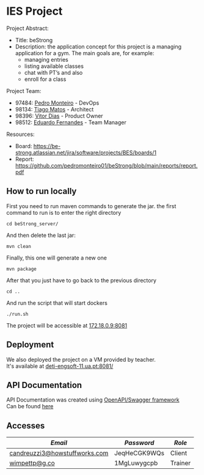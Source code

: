 # IES Project

Project Abstract:
- Title: beStrong
- Description: the application concept for this project is a managing application for a gym. The main goals are, for example:
    - managing entries
    - listing available classes
    - chat with PT’s and also
    - enroll for a class

Project Team:
- 97484: [Pedro Monteiro](https://github.com/pedromonteiro01) - DevOps
- 98134: [Tiago Matos](https://github.com/tiagomrm) - Architect
- 98396: [Vitor Dias](https://github.com/vitordiasua) - Product Owner
- 98512: [Eduardo Fernandes](https://github.com/rezeett) - Team Manager

Resources:
- Board: https://be-strong.atlassian.net/jira/software/projects/BES/boards/1
- Report: https://github.com/pedromonteiro01/beStrong/blob/main/reports/report.pdf

## How to run locally
First you need to run maven commands to generate the jar. the first command to run is to enter the right directory
```
cd beStrong_server/
```
And then delete the last jar:
```
mvn clean
```
Finally, this one will generate a new one
```
mvn package
```
After that you just have to go back to the previous directory
```
cd ..
```
And run the script that will start dockers
```
./run.sh
```
The project will be accessible at [172.18.0.9:8081](http://172.18.0.9:8081)

## Deployment
We also deployed the project on a VM provided by teacher. <br>
It's available at [deti-engsoft-11.ua.pt:8081/](http://deti-engsoft-11.ua.pt:8081/)

## API Documentation
API Documentation was created using [OpenAPI/Swagger framework](https://swagger.io/resources/articles/documenting-apis-with-swagger/) <br>
Can be found [here](https://app.swaggerhub.com/apis-docs/tiagomrm/beStrong/0.1)

## Accesses

| *Email* | *Password* | *Role*    |
|------------|------------|-----------|
| candreuzzi3@howstuffworks.com   | JeqHeCGK9WQs       | Client    |
| wimpettp@g.co      | 1MgLuwygcpb       | Trainer   |
